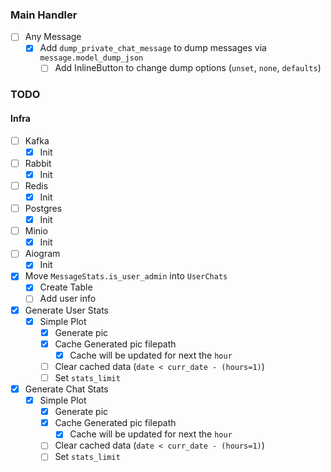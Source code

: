 ### Main Handler
- [ ] Any Message
  - [x] Add `dump_private_chat_message` to dump messages via `message.model_dump_json`
    - [ ] Add InlineButton to change dump options (`unset`, `none`, `defaults`)

### TODO
#### Infra
- [ ] Kafka
  - [x] Init
- [ ] Rabbit
  - [x] Init
- [ ] Redis
  - [x] Init
- [ ] Postgres
  - [x] Init
- [ ] Minio
  - [x] Init
- [ ] Aiogram
  - [x] Init

- [x] Move `MessageStats.is_user_admin` into `UserChats`
  - [x] Create Table
  - [ ] Add user info
- [x] Generate User Stats
  - [x] Simple Plot
    - [x] Generate pic
    - [x] Cache Generated pic filepath
      - [x] Cache will be updated for next the `hour`
    - [ ] Clear cached data (`date < curr_date - (hours=1)`)
    - [ ] Set `stats_limit`
- [x] Generate Chat Stats
  - [x] Simple Plot
    - [x] Generate pic
    - [x] Cache Generated pic filepath
      - [x] Cache will be updated for next the `hour`
    - [ ] Clear cached data (`date < curr_date - (hours=1)`)
    - [ ] Set `stats_limit`